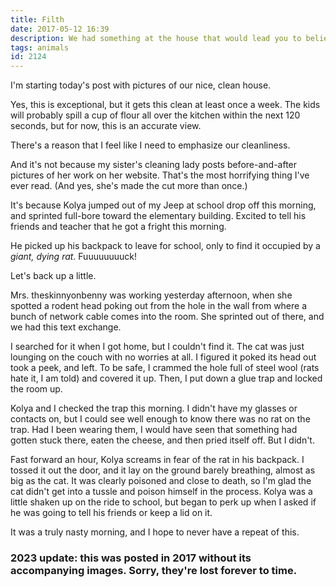```yaml
---
title: Filth
date: 2017-05-12 16:39
description: We had something at the house that would lead you to believe that we live in squalor.
tags: animals
id: 2124
---
```

I'm starting today's post with pictures of our nice, clean house.

Yes, this is exceptional, but it gets this clean at least once a week.  The kids will probably spill a cup of flour all over the kitchen within the next 120 seconds, but for now, this is an accurate view.

There's a reason that I feel like I need to emphasize our cleanliness.

And it's not because my sister's cleaning lady posts before-and-after pictures of her work on her website.  That's the most horrifying thing I've ever read.  (And yes, she's made the cut more than once.)

It's because Kolya jumped out of my Jeep at school drop off this morning, and sprinted full-bore toward the elementary building.  Excited to tell his friends and teacher that he got a fright this morning.

He picked up his backpack to leave for school, only to find it occupied by a *giant, dying rat*.  Fuuuuuuuuck!

Let's back up a little.

Mrs. theskinnyonbenny was working yesterday afternoon, when she spotted a rodent head poking out from the hole in the wall from where a bunch of network cable comes into the room.  She sprinted out of there, and we had this text exchange.

I searched for it when I got home, but I couldn't find it.  The cat was just lounging on the couch with no worries at all.  I figured it poked its head out took a peek, and left.  To be safe, I crammed the hole full of steel wool (rats hate it, I am told) and covered it up.  Then, I put down a glue trap and locked the room up.

Kolya and I checked the trap this morning.  I didn't have my glasses or contacts on, but I could see well enough to know there was no rat on the trap.  Had I been wearing them, I would have seen that something had gotten stuck there, eaten the cheese, and then pried itself off.  But I didn't.

Fast forward an hour, Kolya screams in fear of the rat in his backpack.  I tossed it out the door, and it lay on the ground barely breathing, almost as big as the cat.  It was clearly poisoned and close to death, so I'm glad the cat didn't get into a tussle and poison himself in the process.  Kolya was a little shaken up on the ride to school, but began to perk up when I asked if he was going to tell his friends or keep a lid on it.

It was a truly nasty morning, and I hope to never have a repeat of this.

<h3> 2023 update:  this was posted in 2017 without its accompanying images.  Sorry, they're lost forever to time.</h3>